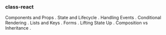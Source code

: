 ### class-react

Components and Props .
State and Lifecycle .
Handling Events .
Conditional Rendering .
Lists and Keys .
Forms .
Lifting State Up .
Composition vs Inheritance .

